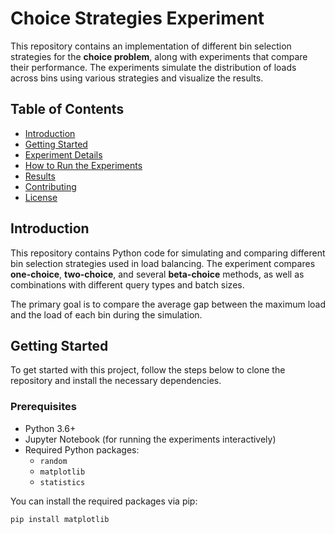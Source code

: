 # Choice Strategies Experiment

This repository contains an implementation of different bin selection strategies for the **choice problem**, along with experiments that compare their performance. The experiments simulate the distribution of loads across bins using various strategies and visualize the results.

## Table of Contents

- [Introduction](#introduction)
- [Getting Started](#getting-started)
- [Experiment Details](#experiment-details)
- [How to Run the Experiments](#how-to-run-the-experiments)
- [Results](#results)
- [Contributing](#contributing)
- [License](#license)

## Introduction

This repository contains Python code for simulating and comparing different bin selection strategies used in load balancing. The experiment compares **one-choice**, **two-choice**, and several **beta-choice** methods, as well as combinations with different query types and batch sizes.

The primary goal is to compare the average gap between the maximum load and the load of each bin during the simulation.

## Getting Started

To get started with this project, follow the steps below to clone the repository and install the necessary dependencies.

### Prerequisites

- Python 3.6+
- Jupyter Notebook (for running the experiments interactively)
- Required Python packages:
  - `random`
  - `matplotlib`
  - `statistics`

You can install the required packages via pip:

```bash
pip install matplotlib
